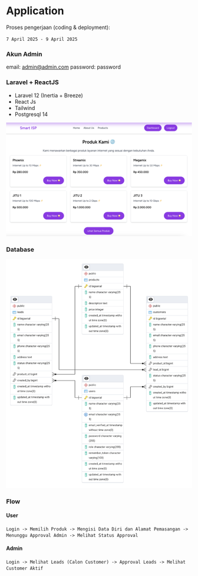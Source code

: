 # Application

Proses pengerjaan (coding & deployment):

`7 April 2025 - 9 April 2025`

### Akun Admin

email: admin@admin.com
password: password

### Laravel + ReactJS

-   Laravel 12 (Inertia + Breeze)
-   React Js
-   Tailwind
-   Postgresql 14

![ERD](docs/img/app.png)

### Database

![ERD](docs/img/erd.png)

### Flow

#### User

`Login -> Memilih Produk -> Mengisi Data Diri dan Alamat Pemasangan -> Menunggu Approval Admin -> Melihat Status Approval`

#### Admin

`Login -> Melihat Leads (Calon Customer) -> Approval Leads -> Melihat Customer Aktif`
